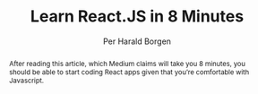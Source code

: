 ---
sections: [reactjs]
link: https://medium.com/learning-new-stuff/learn-react-js-in-7-min-92a1ef023003
title: "Learn React.JS in 8 Minutes"
author: "Per Harald Borgen"
publishedAt: 2015-08-14T00:00:00.000Z
type: [article]
topics: [get_started]
suggestedBy: [andreamangano]
createdAt: 2018-03-09T01:30:00.000Z
reference: aHR0cHM6Ly9tZWRpdW0uY29tL2xlYXJuaW5nLW5ldy1zdHVmZi9sZWFybi1yZWFjdC1qcy1pbi03LW1pbi05MmExZWYwMjMwMDM
slug: learn-reactjs-in-8-minutes-by-per-harald-borgen
abstract: "After reading this article, which Medium claims will take you 8 minutes, you should be able to start coding React apps given that you’re comfortable with Javascript."
---